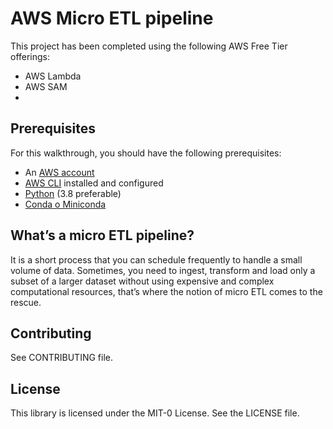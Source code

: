 # AWS Micro ETL pipeline

This project has been completed using the following AWS Free Tier offerings:
- AWS Lambda
- AWS SAM
- 

## Prerequisites
For this walkthrough, you should have the following prerequisites:

- An [AWS account](https://aws.amazon.com/)
- [AWS CLI](https://docs.aws.amazon.com/cli/latest/userguide/cli-chap-configure.html) installed and configured
- [Python](https://www.python.org/downloads/) (3.8 preferable)
- [Conda o Miniconda](https://docs.conda.io)


## What’s a micro ETL pipeline? 
It is a short process that you can schedule frequently to handle a small volume of data.  Sometimes, you need to ingest, transform and load only a subset of a larger dataset without using expensive and complex computational resources, that’s where the notion of micro ETL comes to the rescue. 


## Contributing 

See CONTRIBUTING file.

## License

This library is licensed under the MIT-0 License. See the LICENSE file.
